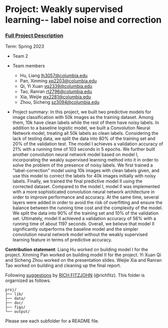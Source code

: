 # Project: Weakly supervised learning-- label noise and correction


### [Full Project Description](doc/project3_desc.md)

Term: Spring 2023

+ Team 2
+ Team members
	+ Hu, Liang lh3057@columbia.edu
	+ Pan, Xinming xp2203@columbia.edu
	+ Qi, Yi Xuan yq2339@columbia.edu
	+ Tao, Ranran rt2796@columbia.edu
	+ Xia, Weijie wx2281@columbia.edu
	+ Zhou, Sicheng sz3094@columbia.edu

+ Project summary: In this project, we built two predictive models for image classification with 50k images as the training dataset. Among them, 10k have clean labels while the rest of them have noisy labels. In addition to a baseline logistic model, we built a Convolution Neural Network model, treating all 50k labels as clean labels. Considering the lack of testing data, we split the data into 80% of the training set and 20% of the validation test. The model I achieves a validation accuracy of 21% with a running time of 103 seconds in 5 epochs. We further built another convolution neural network model based on model I, incorporating the weakly supervised learning method into it in order to solve the problem of the presence of noisy labels. We first trained a "label-correction" model using 10k images with clean labels given, and use this model to correct the labels for 40k images initially with noisy labels. Finally, we trained the final predictive model II using the corrected dataset. Compared to the model I, model II was implemented with a more sophisticated convolution neural network architecture in order to improve performance and accuracy. At the same time, several layers were added in order to avoid the risk of overfitting and ensure the balance between the running time cost and the complexity of the model. We split the data into 90% of the training set and 10% of the validation set. Ultimately, model II achieved a validation accuracy of 56% with a running time of about 1197 seconds. Overall, we believe that model II significantly outperforms the baseline model and the simpler convolution neural network model without the weakly supervised learning feature in terms of predictive accuracy. 
	

**Contribution statement**: Liang Hu worked on building model I for the project. Xinming Pan worked on building model II for the project. Yi Xuan Qi and Sicheng Zhou worked on the presentation slides. Weijie Xia and Ranran Tao worked on building and cleaning up the final report. 

Following [suggestions](http://nicercode.github.io/blog/2013-04-05-projects/) by [RICH FITZJOHN](http://nicercode.github.io/about/#Team) (@richfitz). This folder is orgarnized as follows.

```
proj/
├── lib/
├── data/
├── doc/
├── figs/
└── output/
```

Please see each subfolder for a README file.
